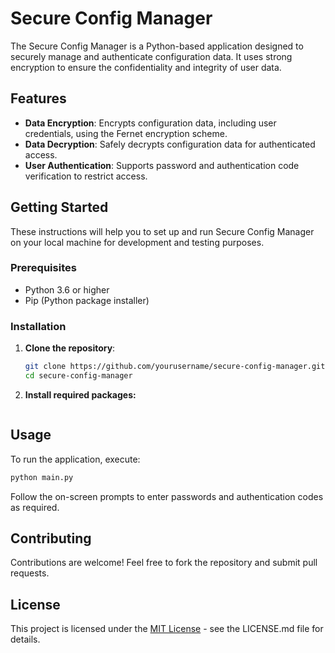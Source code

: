 
# Secure Config Manager

The Secure Config Manager is a Python-based application designed to securely manage and authenticate configuration data. It uses strong encryption to ensure the confidentiality and integrity of user data.

## Features

- **Data Encryption**: Encrypts configuration data, including user credentials, using the Fernet encryption scheme.
- **Data Decryption**: Safely decrypts configuration data for authenticated access.
- **User Authentication**: Supports password and authentication code verification to restrict access.

## Getting Started

These instructions will help you to set up and run Secure Config Manager on your local machine for development and testing purposes.

### Prerequisites

- Python 3.6 or higher
- Pip (Python package installer)

### Installation

1. **Clone the repository**:
   ```bash
   git clone https://github.com/yourusername/secure-config-manager.git
   cd secure-config-manager
    ```
2. **Install required packages:**
   ```python pip install -r requirements.txt
   ```

## Usage
To run the application, execute:

```python
python main.py
```
Follow the on-screen prompts to enter passwords and authentication codes as required.

## Contributing

Contributions are welcome! Feel free to fork the repository and submit pull requests.

## License

This project is licensed under the [MIT License](https://github.com/egwyl666/SecureConfigManager?tab=MIT-1-ov-file) - see the LICENSE.md file for details.